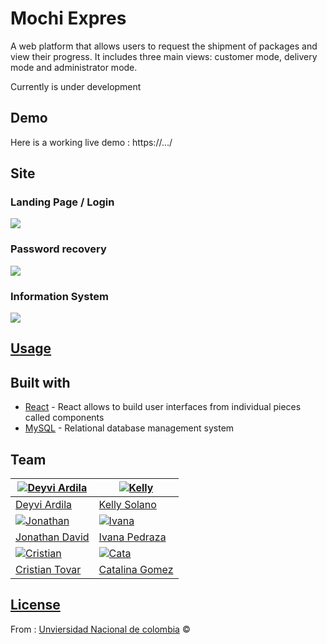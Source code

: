 # Mochi Expres
A web platform that allows users to request the shipment of packages and view their progress. It includes three main views: customer mode, delivery mode and administrator mode.

Currently is under development

## Demo
Here is a working live demo :  https://.../

## Site

### Landing Page / Login

![](https://i.ibb.co/3BTDqYH/Captura-de-pantalla-2023-10-07-095400.png)

### Password recovery

![](https://i.ibb.co/6NxS760/Captura-de-pantalla-2023-10-07-100342.png)

### Information System
![](https://i.ibb.co/vzN5jbj/Captura-de-pantalla-2023-10-07-100654.png)



## [Usage](https://.../) 


## Built with 

- [React](https://es.react.dev/) - React allows to build user interfaces from individual pieces called components
- [MySQL](https://dev.mysql.com/doc/) - Relational database management system


## Team

[![Deyvi Ardila](https://avatars.githubusercontent.com/u/112181059?s=400&u=ec2755a178d6caf034464d2b638a5608a625c0b1&v=4)](https://github.com/itsDeyvixd )  | [![Kelly ](https://avatars.githubusercontent.com/u/91506576?v=4)](https://github.com/kellysolanomt/)
---|---
[Deyvi Ardila ](https://github.com/itsDeyvixd) |[Kelly Solano](https://github.com/kellysolanomt)
[![Jonathan](https://avatars.githubusercontent.com/u/90337584?v=4)](https://github.com/jtnvv )  | [![Ivana ](https://avatars.githubusercontent.com/u/114316117?v=4)](https://github.com/IvanaPedraza)
[Jonathan David](https://github.com/jtnvv) |[Ivana Pedraza](https://github.com/IvanaPedraza)
[![Cristian](https://avatars.githubusercontent.com/u/17653173?v=4)](https://github.com/cstovar)  | [![Cata](https://avatars.githubusercontent.com/u/125768093?v=4)](https://github.com/CatGmz)
[Cristian Tovar](https://github.com/cstovar) |[Catalina Gomez](https://github.com/CatGmz)

## [License](https://github.com/jtnvv/MochiExpres)

From : [Unviersidad Nacional de colombia](https://unal.edu.co/) © 

